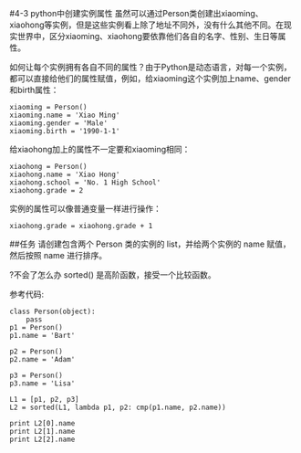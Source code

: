#4-3 python中创建实例属性
虽然可以通过Person类创建出xiaoming、xiaohong等实例，但是这些实例看上除了地址不同外，没有什么其他不同。在现实世界中，区分xiaoming、xiaohong要依靠他们各自的名字、性别、生日等属性。

如何让每个实例拥有各自不同的属性？由于Python是动态语言，对每一个实例，都可以直接给他们的属性赋值，例如，给xiaoming这个实例加上name、gender和birth属性：

	xiaoming = Person()
	xiaoming.name = 'Xiao Ming'
	xiaoming.gender = 'Male'
	xiaoming.birth = '1990-1-1'
给xiaohong加上的属性不一定要和xiaoming相同：

	xiaohong = Person()
	xiaohong.name = 'Xiao Hong'
	xiaohong.school = 'No. 1 High School'
	xiaohong.grade = 2
实例的属性可以像普通变量一样进行操作：

	xiaohong.grade = xiaohong.grade + 1
##任务
请创建包含两个 Person 类的实例的 list，并给两个实例的 name 赋值，然后按照 name 进行排序。

?不会了怎么办
sorted() 是高阶函数，接受一个比较函数。

参考代码:

	class Person(object):
	    pass
	p1 = Person()
	p1.name = 'Bart'
	
	p2 = Person()
	p2.name = 'Adam'
	
	p3 = Person()
	p3.name = 'Lisa'
	
	L1 = [p1, p2, p3]
	L2 = sorted(L1, lambda p1, p2: cmp(p1.name, p2.name))
	
	print L2[0].name
	print L2[1].name
	print L2[2].name
